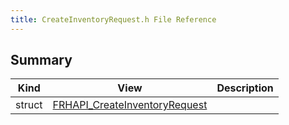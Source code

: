 ```yaml
---
title: CreateInventoryRequest.h File Reference
---
```


## Summary
| Kind | View | Description |
|------|------|-------------|
|struct|[FRHAPI_CreateInventoryRequest](/unreal-plugins/all/structfrhapi__createinventoryrequest/#structFRHAPI__CreateInventoryRequest)||
